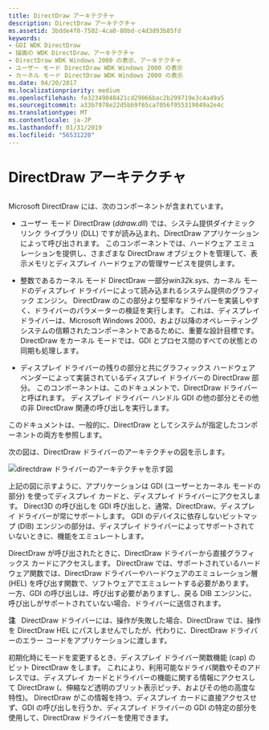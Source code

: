 ```yaml
---
title: DirectDraw アーキテクチャ
description: DirectDraw アーキテクチャ
ms.assetid: 3bdde4f0-7502-4ca0-80bd-c4d3d93b85fd
keywords:
- GDI WDK DirectDraw
- 描画の WDK DirectDraw、アーキテクチャ
- DirectDraw WDK Windows 2000 の表示、アーキテクチャ
- ユーザー モード DirectDraw WDK Windows 2000 の表示
- カーネル モード DirectDraw WDK Windows 2000 の表示
ms.date: 04/20/2017
ms.localizationpriority: medium
ms.openlocfilehash: fe32349048421cd29066bac2b299719e3c4a49a5
ms.sourcegitcommit: a33b7978e22d5bb9f65ca7056f955319049a2e4c
ms.translationtype: MT
ms.contentlocale: ja-JP
ms.lasthandoff: 01/31/2019
ms.locfileid: "56531220"
---
```

# <a name="directdraw-architecture"></a>DirectDraw アーキテクチャ


## <span id="ddk_directdraw_architecture_gg"></span><span id="DDK_DIRECTDRAW_ARCHITECTURE_GG"></span>


Microsoft DirectDraw には、次のコンポーネントが含まれています。

-   ユーザー モード DirectDraw (*ddraw.dll*) では、システム提供ダイナミック リンク ライブラリ (DLL) ですが読み込まれ、DirectDraw アプリケーションによって呼び出されます。 このコンポーネントでは、ハードウェア エミュレーションを提供し、さまざまな DirectDraw オブジェクトを管理して、表示メモリとディスプレイ ハードウェアの管理サービスを提供します。

-   整数であるカーネル モード DirectDraw 一部分*win32k.sys*、カーネル モードのディスプレイ ドライバーによって読み込まれるシステム提供のグラフィック エンジン。 DirectDraw のこの部分より堅牢なドライバーを実装しやすく、ドライバーのパラメーターの検証を実行します。 これは、ディスプレイ ドライバーは、Microsoft Windows 2000、および以降のオペレーティング システムの信頼されたコンポーネントであるために、重要な設計目標です。 DirectDraw をカーネル モードでは、GDI とプロセス間のすべての状態との同期も処理します。

-   ディスプレイ ドライバーの残りの部分と共にグラフィックス ハードウェア ベンダーによって実装されているディスプレイ ドライバーの DirectDraw 部分。 このコンポーネントは、このドキュメントで、DirectDraw ドライバーと呼ばれます。 ディスプレイ ドライバー ハンドル GDI の他の部分とその他の非 DirectDraw 関連の呼び出しを実行します。

このドキュメントは、一般的に、DirectDraw としてシステムが指定したコンポーネントの両方を参照します。

次の図は、DirectDraw ドライバーのアーキテクチャの図を示します。

![directdraw ドライバーのアーキテクチャを示す図](images/ddfig1.png)

上記の図に示すように、アプリケーションは GDI (ユーザーとカーネル モードの部分) を使ってディスプレイ カードと、ディスプレイ ドライバーにアクセスします。 Direct3D の呼び出しを GDI 呼び出しと、通常、DirectDraw、ディスプレイ ドライバーが常にサポートします。 GDI のデバイスに依存しないビットマップ (DIB) エンジンの部分は、ディスプレイ ドライバーによってサポートされていないときに、機能をエミュレートします。

DirectDraw が呼び出されたときに、DirectDraw ドライバーから直接グラフィックス カードにアクセスします。 DirectDraw では、サポートされているハードウェア関数では、DirectDraw ドライバーやハードウェアのエミュレーション層 (HEL) を呼び出す関数で、ソフトウェアでエミュレートする必要があります。 一方、GDI の呼び出しは、呼び出す必要がありますし、戻る DIB エンジンに、呼び出しがサポートされていない場合、ドライバーに送信されます。

**注**   DirectDraw ドライバーには、操作が失敗した場合、DirectDraw では、操作を DirectDraw HEL にパスしませんでしたが、代わりに、DirectDraw ドライバーのエラー コードをアプリケーションに渡します。

 

初期化時にモードを変更するとき、ディスプレイ ドライバー関数機能 (cap) のビット DirectDraw をします。 これにより、利用可能なドライバ関数やそのアドレスでは、ディスプレイ カードとドライバーの機能に関する情報にアクセスして DirectDraw (、伸縮など透明のブリット表示ピッチ、およびその他の高度な特性)。 DirectDraw がこの情報を持つ、ディスプレイ カードに直接アクセスせず、GDI の呼び出しを行うか、ディスプレイ ドライバーの GDI の特定の部分を使用して、DirectDraw ドライバーを使用できます。

 

 





